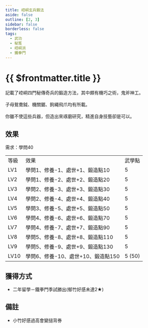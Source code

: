 ```yaml
---
title: 崆峒玄兵鍛法
aside: false
outline: [2, 3]
sidebar: false
borderless: false
tags:
  - 武功
  - 秘笈
  - 崆峒派
  - 鐵拳門
---
```


# {{ $frontmatter.title }}

<BookItemIcon :size="`medium`" :needLink="false" :no="8009" :style="'float: right;'" />

記載了崆峒四門秘傳奇兵的鍛造方法，其中頗有機巧之術，鬼斧神工。
<br><br>
子母鴛鴦鉞、機關鋸、鉤繩飛爪均有所載。
<br><br>
你雖不使這些兵器，但造出來琢磨研究，精進自身技藝卻是可以。
<br clear="all" />

## 效果

需求：學問40

<table>
    <tr>
        <td>等級</td>
        <td>效果</td>
        <td>武學點</td>
    </tr>
    <tr>
        <td>LV1</td>
        <td>學問1、修養-1、處世+1、鍛造點10</td>
        <td>5</td>
    </tr>
    <tr>
        <td>LV2</td>
        <td>學問1、修養-2、處世+2、鍛造點20</td>
        <td>5</td>
    </tr>
    <tr>
        <td>LV3</td>
        <td>學問2、修養-3、處世+3、鍛造點30</td>
        <td>5</td>
    </tr>
    <tr>
        <td>LV4</td>
        <td>學問2、修養-4、處世+4、鍛造點40</td>
        <td>5</td>
    </tr>
    <tr>
        <td>LV5</td>
        <td>學問3、修養-5、處世+5、鍛造點50</td>
        <td>5</td>
    </tr>
    <tr>
        <td>LV6</td>
        <td>學問4、修養-6、處世+6、鍛造點70</td>
        <td>5</td>
    </tr>
    <tr>
        <td>LV7</td>
        <td>學問4、修養-7、處世+7、鍛造點90</td>
        <td>5</td>
    </tr>
    <tr>
        <td>LV8</td>
        <td>學問5、修養-8、處世+8、鍛造點110</td>
        <td>5</td>
    </tr>
    <tr>
        <td>LV9</td>
        <td>學問5、修養-9、處世+9、鍛造點130</td>
        <td>5</td>
    </tr>
    <tr>
        <td>LV10</td>
        <td>學問6、修養-10、處世+10、鍛造點150</td>
        <td>5 (50)</td>
    </tr>
</table>

## 獲得方式

- 二年留學－鐵拳門季試勝出(郁竹好感未達2★)

## 備註

- 小竹好感過高會變搥背券
